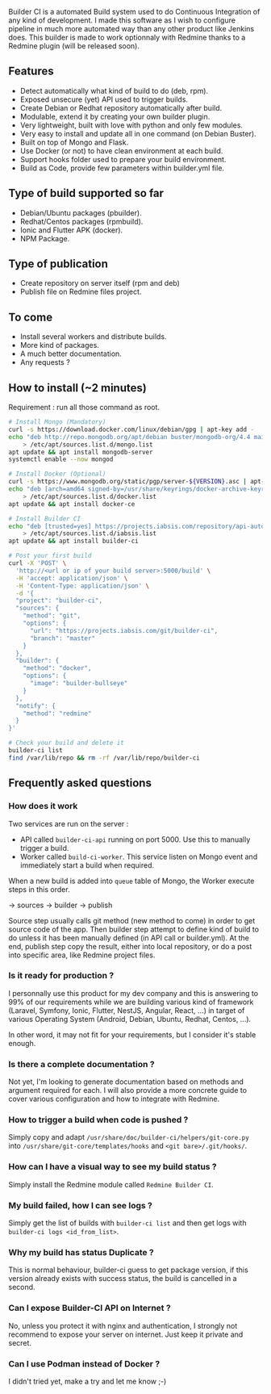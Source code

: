 Builder CI is a automated Build system used to do Continuous Integration of any kind of development. I made this software as I wish to configure pipeline in much more automated way than any other product like Jenkins does. This builder is made to work optionnaly with Redmine thanks to a Redmine plugin (will be released soon).

## Features

* Detect automatically what kind of build to do (deb, rpm).
* Exposed unsecure (yet) API used to trigger builds.
* Create Debian or Redhat repository automatically after build.
* Modulable, extend it by creating your own builder plugin.
* Very lightweight, built with love with python and only few modules.
* Very easy to install and update all in one command (on Debian Buster).
* Built on top of Mongo and Flask.
* Use Docker (or not) to have clean environment at each build.
* Support hooks folder used to prepare your build environment.
* Build as Code, provide few parameters within builder.yml file.

## Type of build supported so far

* Debian/Ubuntu packages (pbuilder).
* Redhat/Centos packages (rpmbuild).
* Ionic and Flutter APK (docker).
* NPM Package.

## Type of publication

* Create repository on server itself (rpm and deb)
* Publish file on Redmine files project.

## To come

* Install several workers and distribute builds.
* More kind of packages.
* A much better documentation.
* Any requests ?

## How to install (~2 minutes)

Requirement : run all those command as root.

~~~ bash
# Install Mongo (Mandatory)
curl -s https://download.docker.com/linux/debian/gpg | apt-key add -
echo "deb http://repo.mongodb.org/apt/debian buster/mongodb-org/4.4 main" \
    > /etc/apt/sources.list.d/mongo.list
apt update && apt install mongodb-server
systemctl enable --now mongod

# Install Docker (Optional)
curl -s https://www.mongodb.org/static/pgp/server-${VERSION}.asc | apt-key add -
echo "deb [arch=amd64 signed-by=/usr/share/keyrings/docker-archive-keyring.gpg] https://download.docker.com/linux/debian buster stable" \
    > /etc/apt/sources.list.d/docker.list
apt update && apt install docker-ce

# Install Builder CI
echo "deb [trusted=yes] https://projects.iabsis.com/repository/api-auto-builder/debian buster main" \
    > /etc/apt/sources.list.d/iabsis.list
apt update && apt install builder-ci 

# Post your first build
curl -X 'POST' \
  'http://<url or ip of your build server>:5000/build' \
  -H 'accept: application/json' \
  -H 'Content-Type: application/json' \
  -d '{
  "project": "builder-ci",
  "sources": {
    "method": "git",
    "options": {
      "url": "https://projects.iabsis.com/git/builder-ci",
      "branch": "master"
    }
  },
  "builder": {
    "method": "docker",
    "options": {
      "image": "builder-bullseye"
    }
  },
  "notify": {
    "method": "redmine"
  }
}'

# Check your build and delete it
builder-ci list
find /var/lib/repo && rm -rf /var/lib/repo/builder-ci
~~~

## Frequently asked questions

### How does it work

Two services are run on the server :

- API called `builder-ci-api` running on port 5000. Use this to manually trigger a build.
- Worker called `build-ci-worker`. This service listen on Mongo event and immediately start a build when required.

When a new build is added into `queue` table of Mongo, the Worker execute steps in this order.

-> sources -> builder -> publish

Source step usually calls git method (new method to come) in order to get source code of the app. Then builder step attempt to define kind of build to do unless it has been manually defined (in API call or builder.yml). At the end, publish step copy the result, either into local repository, or do a post into specific area, like Redmine project files.

### Is it ready for production ?

I personnally use this product for my dev company and this is answering to 99% of our requirements while we are building various kind of framework (Laravel, Symfony, Ionic, Flutter, NestJS, Angular, React, ...) in target of various Operating System (Android, Debian, Ubuntu, Redhat, Centos, ...).

In other word, it may not fit for your requirements, but I consider it's stable enough.

### Is there a complete documentation ?

Not yet, I'm looking to generate documentation based on methods and argument required for each. I will also provide a more concrete guide to cover various configuration and how to integrate with Redmine.

### How to trigger a build when code is pushed ?

Simply copy and adapt `/usr/share/doc/builder-ci/helpers/git-core.py` into `/usr/share/git-core/templates/hooks` and `<git bare>/.git/hooks/`.

### How can I have a visual way to see my build status ?

Simply install the Redmine module called `Redmine Builder CI`.

### My build failed, how I can see logs ?

Simply get the list of builds with `builder-ci list` and then get logs with `builder-ci logs <id_from_list>`.

### Why my build has status Duplicate ?

This is normal behaviour, builder-ci guess to get package version, if this version already exists with success status, the build is cancelled in a second.

### Can I expose Builder-CI API on Internet ?

No, unless you protect it with nginx and authentication, I strongly not recommend to expose your server on internet. Just keep it private and secret.

### Can I use Podman instead of Docker ?

I didn't tried yet, make a try and let me know ;-)
